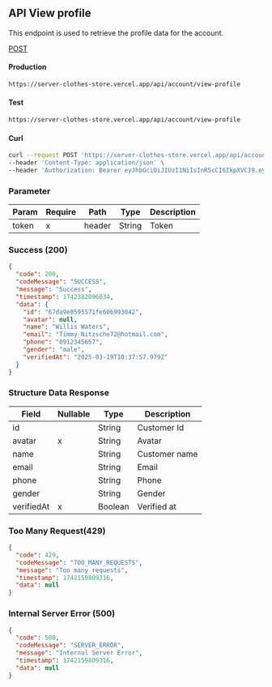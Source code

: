 ## API View profile

This endpoint is used to retrieve the profile data for the account.

[POST](#)

#### Production

```bash
https://server-clothes-store.vercel.app/api/account/view-profile
```

#### Test

```bash
https://server-clothes-store.vercel.app/api/account/view-profile
```

#### Curl

```bash
curl --request POST 'https://server-clothes-store.vercel.app/api/account/view-profile' \
--header 'Content-Type: application/json' \
--header 'Authorization: Bearer eyJhbGciOiJIUzI1NiIsInR5cCI6IkpXVCJ9.eyJpZCI6IjY3ZDJhMzMyYzhhMjEzYjA1MDI4MzNjNiIsInR5cGUiOiJVc2VyIiwiaWF0IjoxNzQyMjAxMDU5LCJleHAiOjE3NDIyMDE5NTl9.gsqLAzSlJKDPU3D9gvKg_I42NJ3NhI2d5svf-MYywDo' \
```

### Parameter

| Param | Require | Path   | Type   | Description |
| ----- | ------- | ------ | ------ | ----------- |
| token | x       | header | String | Token       |

### Success (200)

```json
{
  "code": 200,
  "codeMessage": "SUCCESS",
  "message": "Success",
  "timestamp": 1742382096034,
  "data": {
    "id": "67da9e0595571fe606993042",
    "avatar": null,
    "name": "Willis Waters",
    "email": "Timmy_Nitzsche72@hotmail.com",
    "phone": "0912345657",
    "gender": "male",
    "verifiedAt": "2025-03-19T10:37:57.979Z"
  }
}
```

### Structure Data Response

| Field      | Nullable | Type    | Description   |
| ---------- | -------- | ------- | ------------- |
| id         |          | String  | Customer Id   |
| avatar     | x        | String  | Avatar        |
| name       |          | String  | Customer name |
| email      |          | String  | Email         |
| phone      |          | String  | Phone         |
| gender     |          | String  | Gender        |
| verifiedAt | x        | Boolean | Verified at   |

### Too Many Request(429)

```json
{
  "code": 429,
  "codeMessage": "TOO_MANY_REQUESTS",
  "message": "Too many requests",
  "timestamp": 1742159809316,
  "data": null
}
```

### Internal Server Error (500)

```json
{
  "code": 500,
  "codeMessage": "SERVER_ERROR",
  "message": "Internal Server Error",
  "timestamp": 1742159809316,
  "data": null
}
```
